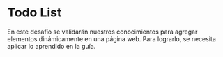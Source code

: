 # Todo List
En este desafío se validarán nuestros conocimientos para agregar elementos dinámicamente en una página web. Para lograrlo, se necesita aplicar lo aprendido en la guía.
